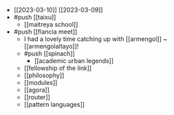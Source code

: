 - [[2023-03-10]] [[2023-03-09]]
- #push [[taixu]]
  - [[maitreya school]]
- #push [[flancia meet]]
  - I had a lovely time catching up with [[armengol]] ~ [[armengolaltayo]]!
  - #push [[spinach]] 
    - [[academic urban legends]]
  - [[fellowship of the link]]
  - [[philosophy]]
  - [[modules]]
  - [[agora]]
  - [[router]]
  - [[pattern languages]]

